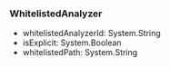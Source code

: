 ### WhitelistedAnalyzer
- whitelistedAnalyzerId: System.String
- isExplicit: System.Boolean
- whitelistedPath: System.String
